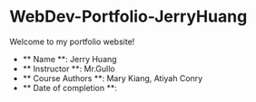 # WebDev-Portfolio-JerryHuang
Welcome to my portfolio website!

- ** Name **: Jerry Huang
- ** Instructor **: Mr.Gullo
- ** Course Authors **: Mary Kiang, Atiyah Conry
- ** Date of completion **:

